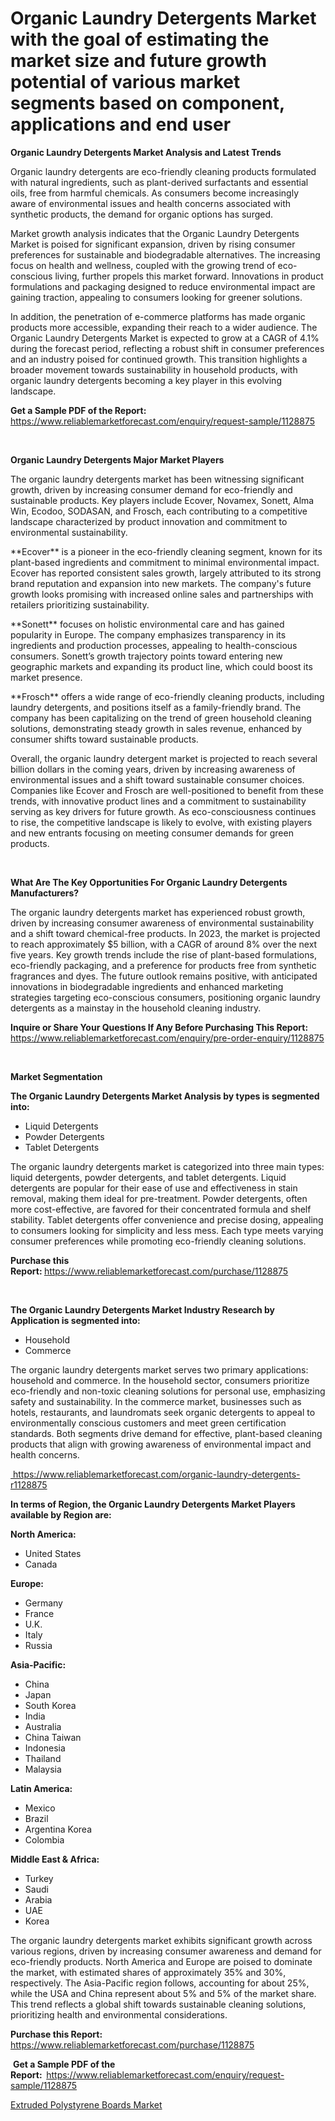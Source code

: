 <p><h1>Organic Laundry Detergents Market with the goal of estimating the market size and future growth potential of various market segments based on component, applications and end user</h1></p><p><strong>Organic Laundry Detergents Market Analysis and Latest Trends</strong></p>
<p><p>Organic laundry detergents are eco-friendly cleaning products formulated with natural ingredients, such as plant-derived surfactants and essential oils, free from harmful chemicals. As consumers become increasingly aware of environmental issues and health concerns associated with synthetic products, the demand for organic options has surged. </p><p>Market growth analysis indicates that the Organic Laundry Detergents Market is poised for significant expansion, driven by rising consumer preferences for sustainable and biodegradable alternatives. The increasing focus on health and wellness, coupled with the growing trend of eco-conscious living, further propels this market forward. Innovations in product formulations and packaging designed to reduce environmental impact are gaining traction, appealing to consumers looking for greener solutions. </p><p>In addition, the penetration of e-commerce platforms has made organic products more accessible, expanding their reach to a wider audience. The Organic Laundry Detergents Market is expected to grow at a CAGR of 4.1% during the forecast period, reflecting a robust shift in consumer preferences and an industry poised for continued growth. This transition highlights a broader movement towards sustainability in household products, with organic laundry detergents becoming a key player in this evolving landscape.</p></p>
<p><strong>Get a Sample PDF of the Report:&nbsp;</strong> <a href="https://www.reliablemarketforecast.com/enquiry/request-sample/1128875?utm_campaign=3491&utm_medium=2&utm_source=Github&utm_content=ia&utm_term=31032025&utm_id=organic-laundry-detergents">https://www.reliablemarketforecast.com/enquiry/request-sample/1128875</a></p>
<p>&nbsp;</p>
<p><strong>Organic Laundry Detergents Major Market Players</strong></p>
<p><p>The organic laundry detergents market has been witnessing significant growth, driven by increasing consumer demand for eco-friendly and sustainable products. Key players include Ecover, Novamex, Sonett, Alma Win, Ecodoo, SODASAN, and Frosch, each contributing to a competitive landscape characterized by product innovation and commitment to environmental sustainability.</p><p>**Ecover** is a pioneer in the eco-friendly cleaning segment, known for its plant-based ingredients and commitment to minimal environmental impact. Ecover has reported consistent sales growth, largely attributed to its strong brand reputation and expansion into new markets. The company's future growth looks promising with increased online sales and partnerships with retailers prioritizing sustainability.</p><p>**Sonett** focuses on holistic environmental care and has gained popularity in Europe. The company emphasizes transparency in its ingredients and production processes, appealing to health-conscious consumers. Sonett’s growth trajectory points toward entering new geographic markets and expanding its product line, which could boost its market presence.</p><p>**Frosch** offers a wide range of eco-friendly cleaning products, including laundry detergents, and positions itself as a family-friendly brand. The company has been capitalizing on the trend of green household cleaning solutions, demonstrating steady growth in sales revenue, enhanced by consumer shifts toward sustainable products.</p><p>Overall, the organic laundry detergent market is projected to reach several billion dollars in the coming years, driven by increasing awareness of environmental issues and a shift toward sustainable consumer choices. Companies like Ecover and Frosch are well-positioned to benefit from these trends, with innovative product lines and a commitment to sustainability serving as key drivers for future growth. As eco-consciousness continues to rise, the competitive landscape is likely to evolve, with existing players and new entrants focusing on meeting consumer demands for green products.</p></p>
<p>&nbsp;</p>
<p><strong>What Are The Key Opportunities For Organic Laundry Detergents Manufacturers?</strong></p>
<p><p>The organic laundry detergents market has experienced robust growth, driven by increasing consumer awareness of environmental sustainability and a shift toward chemical-free products. In 2023, the market is projected to reach approximately $5 billion, with a CAGR of around 8% over the next five years. Key growth trends include the rise of plant-based formulations, eco-friendly packaging, and a preference for products free from synthetic fragrances and dyes. The future outlook remains positive, with anticipated innovations in biodegradable ingredients and enhanced marketing strategies targeting eco-conscious consumers, positioning organic laundry detergents as a mainstay in the household cleaning industry.</p></p>
<p><strong>Inquire or Share Your Questions If Any Before Purchasing This Report:</strong> <a href="https://www.reliablemarketforecast.com/enquiry/pre-order-enquiry/1128875?utm_campaign=3491&utm_medium=2&utm_source=Github&utm_content=ia&utm_term=31032025&utm_id=organic-laundry-detergents">https://www.reliablemarketforecast.com/enquiry/pre-order-enquiry/1128875</a></p>
<p>&nbsp;</p>
<p><strong>Market Segmentation</strong></p>
<p><strong>The Organic Laundry Detergents Market Analysis by types is segmented into:</strong></p>
<p><ul><li>Liquid Detergents</li><li>Powder Detergents</li><li>Tablet Detergents</li></ul></p>
<p><p>The organic laundry detergents market is categorized into three main types: liquid detergents, powder detergents, and tablet detergents. Liquid detergents are popular for their ease of use and effectiveness in stain removal, making them ideal for pre-treatment. Powder detergents, often more cost-effective, are favored for their concentrated formula and shelf stability. Tablet detergents offer convenience and precise dosing, appealing to consumers looking for simplicity and less mess. Each type meets varying consumer preferences while promoting eco-friendly cleaning solutions.</p></p>
<p><strong>Purchase this Report:&nbsp;</strong><a href="https://www.reliablemarketforecast.com/purchase/1128875?utm_campaign=3491&utm_medium=2&utm_source=Github&utm_content=ia&utm_term=31032025&utm_id=organic-laundry-detergents">https://www.reliablemarketforecast.com/purchase/1128875</a></p>
<p>&nbsp;</p>
<p><strong>The Organic Laundry Detergents Market Industry Research by Application is segmented into:</strong></p>
<p><ul><li>Household</li><li>Commerce</li></ul></p>
<p><p>The organic laundry detergents market serves two primary applications: household and commerce. In the household sector, consumers prioritize eco-friendly and non-toxic cleaning solutions for personal use, emphasizing safety and sustainability. In the commerce market, businesses such as hotels, restaurants, and laundromats seek organic detergents to appeal to environmentally conscious customers and meet green certification standards. Both segments drive demand for effective, plant-based cleaning products that align with growing awareness of environmental impact and health concerns.</p></p>
<p><a href="https://www.reliablemarketforecast.com/organic-laundry-detergents-r1128875?utm_campaign=3491&utm_medium=2&utm_source=Github&utm_content=ia&utm_term=31032025&utm_id=organic-laundry-detergents">&nbsp;https://www.reliablemarketforecast.com/organic-laundry-detergents-r1128875</a></p>
<p><strong>In terms of Region, the Organic Laundry Detergents Market Players available by Region are:</strong></p>
<p>
    <p> <strong> North America: </strong>
        <ul>
            <li>United States</li>
            <li>Canada</li>
        </ul>
        </p> 
    <p> <strong> Europe: </strong>
        <ul>
            <li>Germany</li>
            <li>France</li>
            <li>U.K.</li>
            <li>Italy</li>
            <li>Russia</li>
        </ul>
        </p> 
    <p> <strong> Asia-Pacific: </strong>
        <ul>
            <li>China</li>
            <li>Japan</li>
            <li>South Korea</li>
            <li>India</li>
            <li>Australia</li>
            <li>China Taiwan</li>
            <li>Indonesia</li>
            <li>Thailand</li>
            <li>Malaysia</li>
        </ul>
        </p> 
    <p> <strong> Latin America: </strong>
        <ul>
            <li>Mexico</li>
            <li>Brazil</li>
            <li>Argentina Korea</li>
            <li>Colombia</li>
        </ul>
        </p> 
    <p> <strong> Middle East & Africa: </strong>
        <ul>
            <li>Turkey</li>
            <li>Saudi</li>
            <li>Arabia</li>
            <li>UAE</li>
            <li>Korea</li>
        </ul>
    </p>
    </p>
<p><p>The organic laundry detergents market exhibits significant growth across various regions, driven by increasing consumer awareness and demand for eco-friendly products. North America and Europe are poised to dominate the market, with estimated shares of approximately 35% and 30%, respectively. The Asia-Pacific region follows, accounting for about 25%, while the USA and China represent about 5% and 5% of the market share. This trend reflects a global shift towards sustainable cleaning solutions, prioritizing health and environmental considerations.</p></p>
<p><strong>Purchase this Report: </strong><a href="https://www.reliablemarketforecast.com/purchase/1128875?utm_campaign=3491&utm_medium=2&utm_source=Github&utm_content=ia&utm_term=31032025&utm_id=organic-laundry-detergents">https://www.reliablemarketforecast.com/purchase/1128875</a></p>
<p>&nbsp;<strong>Get a Sample PDF of the Report:&nbsp;&nbsp;</strong><a href="https://www.reliablemarketforecast.com/enquiry/request-sample/1128875?utm_campaign=3491&utm_medium=2&utm_source=Github&utm_content=ia&utm_term=31032025&utm_id=organic-laundry-detergents">https://www.reliablemarketforecast.com/enquiry/request-sample/1128875</a></p>
<p><strong></strong></p>
<p><p><a href="https://github.com/braisykhwezi/Market-Research-Report-List-1/blob/main/extruded-polystyrene-boards-market.md?utm_campaign=3491&utm_medium=2&utm_source=Github&utm_content=ia&utm_term=31032025&utm_id=organic-laundry-detergents">Extruded Polystyrene Boards Market</a></p></p>